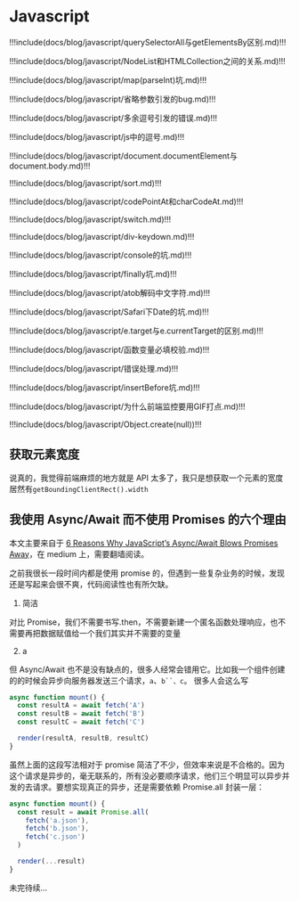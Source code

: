 # Javascript

<!-- prettier-ignore-start -->
!!!include(docs/blog/javascript/querySelectorAll与getElementsBy区别.md)!!!

!!!include(docs/blog/javascript/NodeList和HTMLCollection之间的关系.md)!!!

!!!include(docs/blog/javascript/map(parseInt)坑.md)!!!

!!!include(docs/blog/javascript/省略参数引发的bug.md)!!!

!!!include(docs/blog/javascript/多余逗号引发的错误.md)!!!

!!!include(docs/blog/javascript/js中的逗号.md)!!!

!!!include(docs/blog/javascript/document.documentElement与document.body.md)!!!

!!!include(docs/blog/javascript/sort.md)!!!

!!!include(docs/blog/javascript/codePointAt和charCodeAt.md)!!!

!!!include(docs/blog/javascript/switch.md)!!!

!!!include(docs/blog/javascript/div-keydown.md)!!!

!!!include(docs/blog/javascript/console的坑.md)!!!

!!!include(docs/blog/javascript/finally坑.md)!!!

!!!include(docs/blog/javascript/atob解码中文字符.md)!!!

!!!include(docs/blog/javascript/Safari下Date的坑.md)!!!

!!!include(docs/blog/javascript/e.target与e.currentTarget的区别.md)!!!

!!!include(docs/blog/javascript/函数变量必填校验.md)!!!

!!!include(docs/blog/javascript/错误处理.md)!!!

!!!include(docs/blog/javascript/insertBefore坑.md)!!!

!!!include(docs/blog/javascript/为什么前端监控要用GIF打点.md)!!!

!!!include(docs/blog/javascript/Object.create(null))!!!


<!-- prettier-ignore-end -->

## 获取元素宽度

说真的，我觉得前端麻烦的地方就是 API 太多了，我只是想获取一个元素的宽度居然有`getBoundingClientRect().width`

## 我使用 Async/Await 而不使用 Promises 的六个理由

本文主要来自于 [6 Reasons Why JavaScript’s Async/Await Blows Promises Away](https://hackernoon.com/6-reasons-why-javascripts-async-await-blows-promises-away-tutorial-c7ec10518dd9)，在 medium 上，需要翻墙阅读。

之前我很长一段时间内都是使用 promise 的，但遇到一些复杂业务的时候，发现还是写起来会很不爽，代码阅读性也有所欠缺。

1. 简洁

对比 Promise，我们不需要书写.then，不需要新建一个匿名函数处理响应，也不需要再把数据赋值给一个我们其实并不需要的变量

2. a

但 Async/Await 也不是没有缺点的，很多人经常会错用它。比如我一个组件创建的的时候会异步向服务器发送三个请求，`a`、` b``、c `。
很多人会这么写

```js
async function mount() {
  const resultA = await fetch('A')
  const resultB = await fetch('B')
  const resultC = await fetch('C')

  render(resultA, resultB, resultC)
}
```

虽然上面的这段写法相对于 promise 简洁了不少，但效率来说是不合格的。因为这个请求是异步的，毫无联系的，所有没必要顺序请求，他们三个明显可以异步并发的去请求。要想实现真正的异步，还是需要依赖 Promise.all 封装一层：

```js
async function mount() {
  const result = await Promise.all(
    fetch('a.json'),
    fetch('b.json'),
    fetch('c.json')
  )

  render(...result)
}
```

未完待续...

